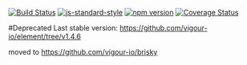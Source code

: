 <!-- VDOC.badges travis; standard; npm; coveralls -->
<!-- DON'T EDIT THIS SECTION (including comments), INSTEAD RE-RUN `vdoc` TO UPDATE -->
[![Build Status](https://travis-ci.org/vigour-io/element.svg?branch=master)](https://travis-ci.org/vigour-io/element)
[![js-standard-style](https://img.shields.io/badge/code%20style-standard-brightgreen.svg)](http://standardjs.com/)
[![npm version](https://badge.fury.io/js/vigour-element.svg)](https://badge.fury.io/js/vigour-element)
[![Coverage Status](https://coveralls.io/repos/github/vigour-io/element/badge.svg?branch=master)](https://coveralls.io/github/vigour-io/element?branch=master)

<!-- VDOC END -->
#Deprecated
Last stable version: https://github.com/vigour-io/element/tree/v1.4.6

moved to https://github.com/vigour-io/brisky

